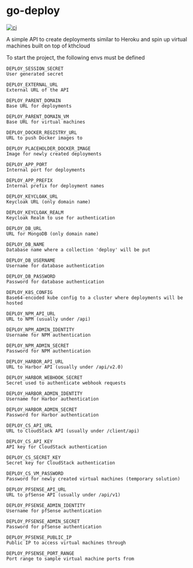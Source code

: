 # go-deploy

[![ci](https://github.com/kthcloud/go-deploy/actions/workflows/docker-image.yml/badge.svg)](https://github.com/kthcloud/go-deploy/actions/workflows/docker-image.yml)

A simple API to create deployments similar to Heroku and spin up virtual machines built on top of kthcloud

To start the project, the following envs must be defined

```
DEPLOY_SESSION_SECRET
User generated secret

DEPLOY_EXTERNAL_URL
External URL of the API

DEPLOY_PARENT_DOMAIN
Base URL for deployments

DEPLOY_PARENT_DOMAIN_VM
Base URL for virtual machines

DEPLOY_DOCKER_REGISTRY_URL
URL to push Docker images to

DEPLOY_PLACEHOLDER_DOCKER_IMAGE
Image for newly created deployments

DEPLOY_APP_PORT
Internal port for deployments

DEPLOY_APP_PREFIX
Internal prefix for deployment names

DEPLOY_KEYCLOAK_URL
Keycloak URL (only domain name)

DEPLOY_KEYCLOAK_REALM
Keycloak Realm to use for authentication

DEPLOY_DB_URL
URL for MongoDB (only domain name)

DEPLOY_DB_NAME
Database name where a collection 'deploy' will be put

DEPLOY_DB_USERNAME
Username for database authentication

DEPLOY_DB_PASSWORD
Password for database authentication

DEPLOY_K8S_CONFIG
Base64-encoded kube config to a cluster where deployments will be hosted

DEPLOY_NPM_API_URL
URL to NPM (usually under /api)

DEPLOY_NPM_ADMIN_IDENTITY
Username for NPM authentication

DEPLOY_NPM_ADMIN_SECRET
Password for NPM authentication

DEPLOY_HARBOR_API_URL
URL to Harbor API (usually under /api/v2.0)

DEPLOY_HARBOR_WEBHOOK_SECRET
Secret used to authenticate webhook requests

DEPLOY_HARBOR_ADMIN_IDENTITY
Username for Harbor authentication

DEPLOY_HARBOR_ADMIN_SECRET
Password for Harbor authentication

DEPLOY_CS_API_URL
URL to CloudStack API (usually under /client/api)

DEPLOY_CS_API_KEY
API key for CloudStack authentication

DEPLOY_CS_SECRET_KEY
Secret key for CloudStack authentication

DEPLOY_CS_VM_PASSWORD
Password for newly created virtual machines (temporary solution)

DEPLOY_PFSENSE_API_URL
URL to pfSense API (usually under /api/v1)

DEPLOY_PFSENSE_ADMIN_IDENTITY
Username for pfSense authentication

DEPLOY_PFSENSE_ADMIN_SECRET
Password for pfSense authentication

DEPLOY_PFSENSE_PUBLIC_IP
Public IP to access virtual machines through

DEPLOY_PFSENSE_PORT_RANGE
Port range to sample virtual machine ports from
```

